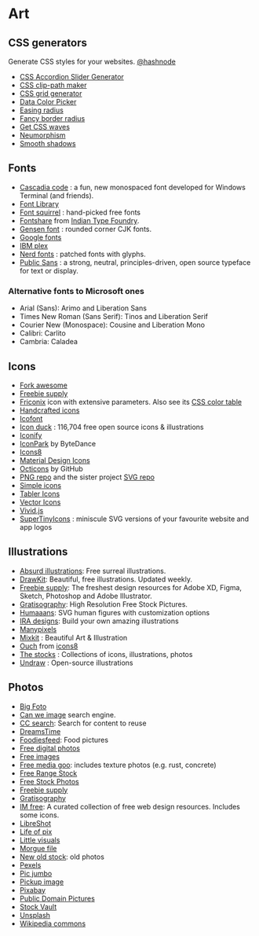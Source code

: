 # Art

## CSS generators

Generate CSS styles for your websites. [@hashnode](https://denic.hashnode.dev/css-generators)

- [CSS Accordion Slider Generator](https://accordionslider.com/)
- [CSS clip-path maker](https://bennettfeely.com/clippy/)
- [CSS grid generator](https://cssgrid-generator.netlify.app/)
- [Data Color Picker](https://learnui.design/tools/data-color-picker.html)
- [Easing radius](https://larsenwork.com/easing-gradients)
- [Fancy border radius](https://9elements.github.io/fancy-border-radius/)
- [Get CSS waves](https://getwaves.io/)
- [Neumorphism](https://neumorphism.io/)
- [Smooth shadows](https://shadows.brumm.af/)

## Fonts

- [Cascadia code](https://github.com/microsoft/cascadia-code) : a fun, new monospaced font developed for Windows Terminal (and friends).
- [Font Library](https://fontlibrary.org/)
- [Font squirrel](https://www.fontsquirrel.com/) : hand-picked free fonts
- [Fontshare](https://www.fontshare.com/) from [Indian Type Foundry](https://www.indiantypefoundry.com/).
- [Gensen font](https://github.com/ButTaiwan/gensen-font) : rounded corner CJK fonts.
- [Google fonts](https://fonts.google.com/)
- [IBM plex](https://github.com/IBM/plex)
- [Nerd fonts](https://www.nerdfonts.com/) : patched fonts with glyphs.
- [Public Sans](https://github.com/uswds/public-sans) : a strong, neutral, principles-driven, open source typeface for text or display.

### Alternative fonts to Microsoft ones

- Arial (Sans): Arimo and Liberation Sans
- Times New Roman (Sans Serif): Tinos and Liberation Serif
- Courier New (Monospace): Cousine and Liberation Mono
- Calibri: Carlito
- Cambria: Caladea

## Icons

- [Fork awesome](https://forkaweso.me/Fork-Awesome/)
- [Freebie supply](https://freebiesupply.com/)
- [Friconix](https://friconix.com/) icon with extensive parameters. Also see its [CSS color table](https://lucidar.me/en/web-dev/css-color-list/)
- [Handcrafted icons](https://www.zwicon.com/)
- [Icofont](https://icofont.com/)
- [Icon duck](https://iconduck.com) : 116,704 free open source icons & illustrations
- [Iconify](https://iconify.design/)
- [IconPark](https://iconpark.bytedance.com/official) by ByteDance
- [Icons8](https://icons8.com/)
- [Material Design Icons](https://materialdesignicons.com/)
- [Octicons](https://primer.style/octicons/) by GitHub
- [PNG repo](https://www.pngrepo.com/) and the sister project [SVG repo](https://www.svgrepo.com/)
- [Simple icons](https://simpleicons.org/)
- [Tabler Icons](https://github.com/tabler/tabler-icons)
- [Vector Icons](https://iconscout.com/unicons)
- [Vivid.js](https://webkul.github.io/vivid/)
- [SuperTinyIcons](https://github.com/edent/SuperTinyIcons) : miniscule SVG versions of your favourite website and app logos

## Illustrations

- [Absurd illustrations](https://absurd.design/): Free surreal illustrations.
- [DrawKit](https://www.drawkit.io/): Beautiful, free illustrations. Updated weekly.
- [Freebie supply](https://freebiesupply.com/): The freshest design resources for Adobe XD, Figma, Sketch, Photoshop and Adobe Illustrator.
- [Gratisography](https://gratisography.com/): High Resolution Free Stock Pictures.
- [Humaaans](https://www.humaaans.com/): SVG human figures with customization options
- [IRA designs](https://iradesign.io/): Build your own amazing illustrations
- [Manypixels](https://www.manypixels.co/gallery/)
- [Mixkit](https://mixkit.co/) : Beautiful Art & Illustration
- [Ouch](https://icons8.com/illustrations) from [icons8](https://icons8.com/)
- [The stocks](http://thestocks.im) : Collections of icons, illustrations, photos
- [Undraw](https://undraw.co/) : Open-source illustrations

## Photos

- [Big Foto](https://bigfoto.com/)
- [Can we image](https://canweimage.com/) search engine.
- [CC search](https://search.creativecommons.org/): Search for content to reuse
- [DreamsTime](https://www.dreamstime.com/)
- [Foodiesfeed](http://foodiesfeed.com/): Food pictures
- [Free digital photos](http://www.freedigitalphotos.net/)
- [Free images](https://www.freeimages.com/)
- [Free media goo](https://www.freemediagoo.com/): includes texture photos (e.g. rust, concrete)
- [Free Range Stock](https://freerangestock.com/)
- [Free Stock Photos](https://picjumbo.com/)
- [Freebie supply](https://freebiesupply.com/)
- [Gratisography](https://gratisography.com/)
- [IM free](https://imcreator.com/free): A curated collection of free web design resources. Includes some icons.
- [LibreShot](https://libreshot.com/)
- [Life of pix](https://www.lifeofpix.com/)
- [Little visuals](https://littlevisuals.co/)
- [Morgue file](https://morguefile.com/)
- [New old stock](https://nos.twnsnd.co/): old photos
- [Pexels](https://www.pexels.com/)
- [Pic jumbo](https://picjumbo.com/)
- [Pickup image](https://pickupimage.com/)
- [Pixabay](https://pixabay.com/)
- [Public Domain Pictures](https://www.publicdomainpictures.net/en/)
- [Stock Vault](https://www.stockvault.net/)
- [Unsplash](https://unsplash.com/)
- [Wikipedia commons](https://commons.wikimedia.org/wiki/Main_Page)
